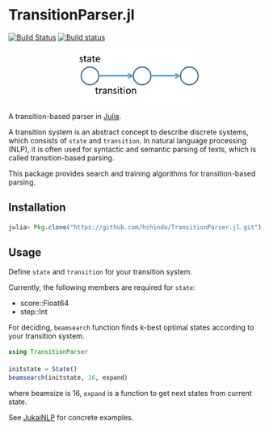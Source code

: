 # TransitionParser.jl

[![Build Status](https://travis-ci.org/hshindo/TransitionParser.jl.svg?branch=master)](https://travis-ci.org/hshindo/TransitionParser.jl)
[![Build status](https://ci.appveyor.com/api/projects/status/github/hshindo/TransitionParser.jl?branch=master)](https://ci.appveyor.com/project/hshindo/TransitionParser-jl/branch/master)

<p align="center"><img src="https://github.com/hshindo/TransitionParser.jl/blob/master/TransitionParser.png" width="250"></p>

A transition-based parser in [Julia](http://julialang.org/).

A transition system is an abstract concept to describe discrete systems, which consists of `state` and `transition`.
In natural language processing (NLP), it is often used for syntactic and semantic parsing of texts, which is called transition-based parsing.

This package provides search and training algorithms for transition-based parsing.

## Installation
```julia
julia> Pkg.clone("https://github.com/hshindo/TransitionParser.jl.git")
```

## Usage
Define `state` and `transition` for your transition system.

Currently, the following members are required for `state`:
* score::Float64
* step::Int

For deciding, `beamsearch` function finds k-best optimal states according to your transition system.

```julia
using TransitionParser

initstate = State()
beamsearch(initstate, 16, expand)
```
where beamsize is 16, `expand` is a function to get next states from current state.

See [JukaiNLP](https://github.com/hshindo/JukaiNLP.jl.git) for concrete examples.
